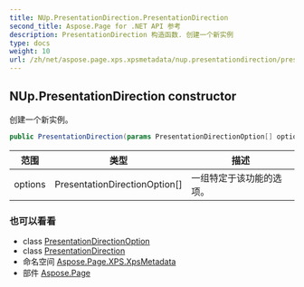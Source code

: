 ```yaml
---
title: NUp.PresentationDirection.PresentationDirection
second_title: Aspose.Page for .NET API 参考
description: PresentationDirection 构造函数. 创建一个新实例
type: docs
weight: 10
url: /zh/net/aspose.page.xps.xpsmetadata/nup.presentationdirection/presentationdirection/
---
```

## NUp.PresentationDirection constructor

创建一个新实例。

```csharp
public PresentationDirection(params PresentationDirectionOption[] options)
```

| 范围 | 类型 | 描述 |
| --- | --- | --- |
| options | PresentationDirectionOption[] | 一组特定于该功能的选项。 |

### 也可以看看

* class [PresentationDirectionOption](../../nup.presentationdirection.presentationdirectionoption/)
* class [PresentationDirection](../)
* 命名空间 [Aspose.Page.XPS.XpsMetadata](../../nup.presentationdirection/)
* 部件 [Aspose.Page](../../../)


